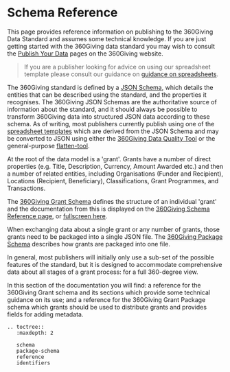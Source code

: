 # Schema Reference

This page provides reference information on publishing to the 360Giving Data Standard and assumes some technical knowledge. If you are just getting started with the 360Giving data standard you may wish to consult the [Publish Your Data](http://www.threesixtygiving.org/data/publish-data/) pages on the 360Giving website.

> If you are a publisher looking for advice on using our spreadsheet template please consult our guidance on [guidance on spreadsheets](../guidance/spreadsheets).

The 360Giving standard is defined by a [JSON Schema](http://json-schema.org/), which details the entities that can be described using the standard, and the properties it recognises. The 360Giving JSON Schemas are the authoritative source of information about the standard, and it should always be possible to transform 360Giving data into structured JSON data according to these schema. As of writing, most publishers currently publish using one of the [spreadsheet templates](../guidance/spreadsheets) which are derived from the JSON Schema and may be converted to JSON using either the [360Giving Data Quality Tool](https://dataquality.threesixtygiving.org/) or the general-purpose [flatten-tool](https://flatten-tool.readthedocs.io/en/latest/).

At the root of the data model is a 'grant'. Grants have a number of direct properties (e.g. Title, Description, Currency, Amount Awarded etc.) and then a number of related entities, including Organisations (Funder and Recipient), Locations (Recipient, Beneficiary), Classifications, Grant Programmes, and Transactions.

The <a href="../_static/360-giving-schema.json">360Giving Grant Schema</a> defines the structure of an individual 'grant' and the documentation from this is displayed on the [360Giving Schema Reference page](./schema), or <a href="../_static/docson/index.html#../360-giving-schema.json">fullscreen here</a>.

When exchanging data about a single grant or any number of grants, those grants need to be packaged into a single JSON file. The <a href="../_static/360-giving-package-schema.json">360Giving Package Schema</a> describes how grants are packaged into one file.

In general, most publishers will initially only use a sub-set of the possible features of the standard, but it is designed to accommodate comprehensive data about all stages of a grant process: for a full 360-degree view.

In this section of the documentation you will find: a reference for the 360Giving Grant schema and its sections which provide some technical guidance on its use; and a reference for the 360Giving Grant Package schema which grants should be used to distribute grants and provides fields for adding metadata.


```eval_rst
.. toctree::
   :maxdepth: 2

   schema
   package-schema
   reference
   identifiers

```
